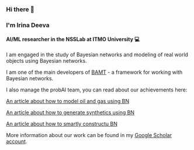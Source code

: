 ### Hi there 👋
### I'm Irina Deeva
#### AI/ML researcher in the NSSLab at ITMO University :computer: 

I am engaged in the study of Bayesian networks and modeling of real world objects using Bayesian networks.

I am one of the main developers of [BAMT](https://github.com/ITMO-NSS-team/BAMT) - a framework for working with Bayesian networks.

I also manage the probAI team, you can read about our achievements here:


[An article about how to model oil and gas using BN](https://link.springer.com/chapter/10.1007/978-3-030-77961-0_33)


[An article about how to generate synthetics using BN](https://dl.acm.org/doi/abs/10.1145/3411170.3411243)


[An article about how to smartly constructu BN](https://www.sciencedirect.com/science/article/pii/S1877050921020925)



More information about our work can be found in my [Google Scholar account](https://scholar.google.ru/citations?hl=ru&user=e2bTUkMAAAAJ).


